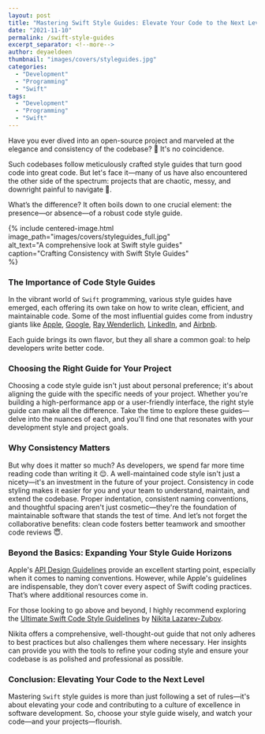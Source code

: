 ```yaml
---
layout: post  
title: "Mastering Swift Style Guides: Elevate Your Code to the Next Level"  
date: "2021-11-10"  
permalink: /swift-style-guides  
excerpt_separator: <!--more-->
author: deyaeldeen
thumbnail: "images/covers/styleguides.jpg"
categories:  
  - "Development"
  - "Programming"
  - "Swift"
tags:
  - "Development"
  - "Programming"
  - "Swift"
---
```


Have you ever dived into an open-source project and marveled at the elegance and consistency of the codebase? 🧐 It's no coincidence. 

<!--more-->

Such codebases follow meticulously crafted style guides that turn good code into great code. But let's face it—many of us have also encountered the other side of the spectrum: projects that are chaotic, messy, and downright painful to navigate 🤮. 

What’s the difference? It often boils down to one crucial element: the presence—or absence—of a robust code style guide.  

{%
 include centered-image.html  
 image_path="images/covers/styleguides_full.jpg"  
 alt_text="A comprehensive look at Swift style guides"  
 caption="Crafting Consistency with Swift Style Guides"  
%}

### The Importance of Code Style Guides

In the vibrant world of `Swift` programming, various style guides have emerged, each offering its own take on how to write clean, efficient, and maintainable code. Some of the most influential guides come from industry giants like [Apple](https://www.swift.org/documentation/api-design-guidelines/), [Google](https://google.github.io/swift/), [Ray Wenderlich](https://github.com/raywenderlich/swift-style-guide), [LinkedIn](https://github.com/linkedin/swift-style-guide), and [Airbnb](https://github.com/airbnb/swift). 

Each guide brings its own flavor, but they all share a common goal: to help developers write better code.

### Choosing the Right Guide for Your Project

Choosing a code style guide isn't just about personal preference; it's about aligning the guide with the specific needs of your project. 
Whether you're building a high-performance app or a user-friendly interface, the right style guide can make all the difference. 
Take the time to explore these guides—delve into the nuances of each, and you'll find one that resonates with your development style and project goals.

### Why Consistency Matters

But why does it matter so much? As developers, we spend far more time reading code than writing it 😌. 
A well-maintained code style isn't just a nicety—it's an investment in the future of your project. Consistency in code styling makes it easier for you and your team to understand, maintain, and extend the codebase. 
Proper indentation, consistent naming conventions, and thoughtful spacing aren't just cosmetic—they're the foundation of maintainable software that stands the test of time. And let’s not forget the collaborative benefits: clean code fosters better teamwork and smoother code reviews 😇.

### Beyond the Basics: Expanding Your Style Guide Horizons

Apple's [API Design Guidelines](https://www.swift.org/documentation/api-design-guidelines/) provide an excellent starting point, especially when it comes to naming conventions. However, while Apple's guidelines are indispensable, they don’t cover every aspect of Swift coding practices. That’s where additional resources come in.

For those looking to go above and beyond, I highly recommend exploring the [Ultimate Swift Code Style Guidelines](https://github.com/lazarevzubov/Ultimate-Swift-Code-Style-Guidelines) by [Nikita Lazarev-Zubov](https://lazarevzubov.medium.com/?source=post_page-----59025a7c163c-----------------------------------). 

Nikita offers a comprehensive, well-thought-out guide that not only adheres to best practices but also challenges them where necessary. 
Her insights can provide you with the tools to refine your coding style and ensure your codebase is as polished and professional as possible.

### Conclusion: Elevating Your Code to the Next Level

Mastering `Swift` style guides is more than just following a set of rules—it's about elevating your code and contributing to a culture of excellence in software development. So, choose your style guide wisely, and watch your code—and your projects—flourish.
